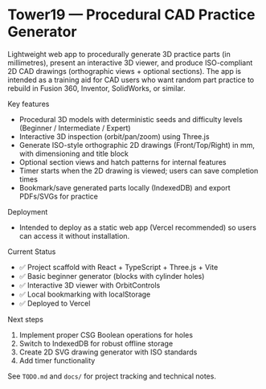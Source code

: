 # Tower19 — Procedural CAD Practice Generator

Lightweight web app to procedurally generate 3D practice parts (in millimetres), present an interactive 3D viewer, and produce ISO-compliant 2D CAD drawings (orthographic views + optional sections). The app is intended as a training aid for CAD users who want random part practice to rebuild in Fusion 360, Inventor, SolidWorks, or similar.

Key features
- Procedural 3D models with deterministic seeds and difficulty levels (Beginner / Intermediate / Expert)
- Interactive 3D inspection (orbit/pan/zoom) using Three.js
- Generate ISO-style orthographic 2D drawings (Front/Top/Right) in mm, with dimensioning and title block
- Optional section views and hatch patterns for internal features
- Timer starts when the 2D drawing is viewed; users can save completion times
- Bookmark/save generated parts locally (IndexedDB) and export PDFs/SVGs for practice

Deployment
- Intended to deploy as a static web app (Vercel recommended) so users can access it without installation.

Current Status
- ✅ Project scaffold with React + TypeScript + Three.js + Vite
- ✅ Basic beginner generator (blocks with cylinder holes)
- ✅ Interactive 3D viewer with OrbitControls
- ✅ Local bookmarking with localStorage
- ✅ Deployed to Vercel

Next steps
1. Implement proper CSG Boolean operations for holes
2. Switch to IndexedDB for robust offline storage
3. Create 2D SVG drawing generator with ISO standards
4. Add timer functionality

See `TODO.md` and `docs/` for project tracking and technical notes.
